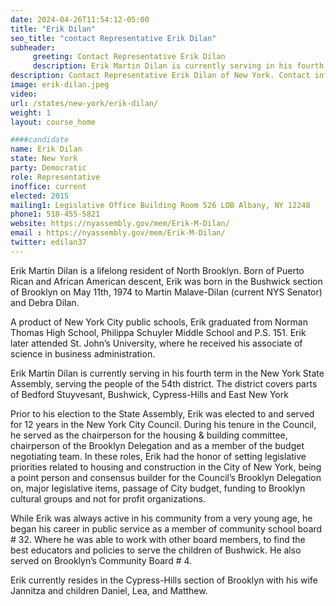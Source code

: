 ```yaml
---
date: 2024-04-26T11:54:12-05:00
title: "Erik Dilan"
seo_title: "contact Representative Erik Dilan"
subheader:
     greeting: Contact Representative Erik Dilan
     description: Erik Martin Dilan is currently serving in his fourth term in the New York State Assembly, serving the people of the 54th district. The district covers parts of Bedford Stuyvesant, Bushwick, Cypress-Hills and East New York.
description: Contact Representative Erik Dilan of New York. Contact information for Erik Dilan includes email address, phone number, and mailing address.
image: erik-dilan.jpeg
video:
url: /states/new-york/erik-dilan/
weight: 1
layout: course_home

####candidate
name: Erik Dilan
state: New York
party: Democratic
role: Representative
inoffice: current
elected: 2015
mailing1: Legislative Office Building Room 526 LOB Albany, NY 12248
phone1: 518-455-5821
website: https://nyassembly.gov/mem/Erik-M-Dilan/
email : https://nyassembly.gov/mem/Erik-M-Dilan/
twitter: edilan37
---
```


Erik Martin Dilan is a lifelong resident of North Brooklyn. Born of Puerto Rican and African American descent, Erik was born in the Bushwick section of Brooklyn on May 11th, 1974 to Martin Malave-Dilan (current NYS Senator) and Debra Dilan.

A product of New York City public schools, Erik graduated from Norman Thomas High School, Philippa Schuyler Middle School and P.S. 151. Erik later attended St. John’s University, where he received his associate of science in business administration.

Erik Martin Dilan is currently serving in his fourth term in the New York State Assembly, serving the people of the 54th district. The district covers parts of Bedford Stuyvesant, Bushwick, Cypress-Hills and East New York

Prior to his election to the State Assembly, Erik was elected to and served for 12 years in the New York City Council. During his tenure in the Council, he served as the chairperson for the housing & building committee, chairperson of the Brooklyn Delegation and as a member of the budget negotiating team. In these roles, Erik had the honor of setting legislative priorities related to housing and construction in the City of New York, being a point person and consensus builder for the Council’s Brooklyn Delegation on, major legislative items, passage of City budget, funding to Brooklyn cultural groups and not for profit organizations.

While Erik was always active in his community from a very young age, he began his career in public service as a member of community school board # 32. Where he was able to work with other board members, to find the best educators and policies to serve the children of Bushwick. He also served on Brooklyn’s Community Board # 4.

Erik currently resides in the Cypress-Hills section of Brooklyn with his wife Jannitza and children Daniel, Lea, and Matthew.
